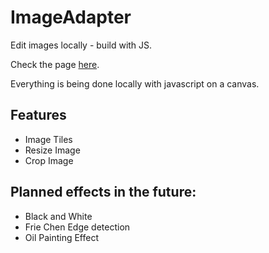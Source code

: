 # ImageAdapter
Edit images locally - build with JS.

Check the page  [here](https://ijee.github.io/ImageAdapter/).

Everything is being done locally with javascript on a canvas.

## Features
* Image Tiles
* Resize Image
* Crop Image

## Planned effects in the future:
* Black and White
* Frie Chen Edge detection
* Oil Painting Effect
